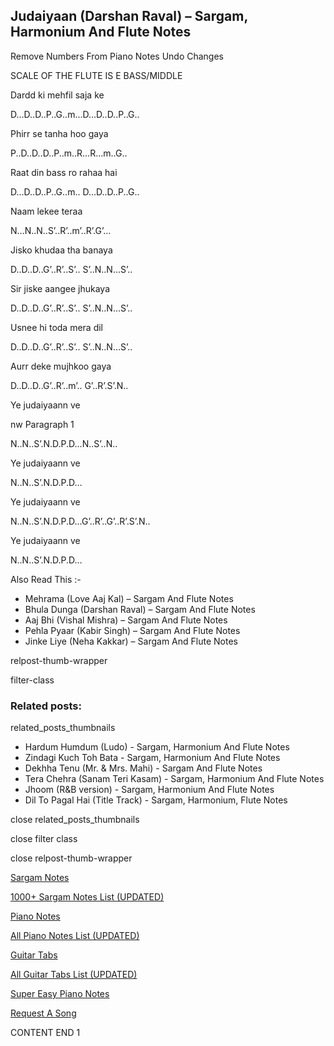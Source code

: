 
## Judaiyaan (Darshan Raval) – Sargam, Harmonium And Flute Notes

Remove Numbers From Piano Notes
Undo Changes

SCALE OF THE FLUTE IS E BASS/MIDDLE

Dardd ki mehfil saja ke

D…D..D..P..G..m…D…D..D..P..G..

Phirr se tanha hoo gaya

P..D..D..D..P..m..R…R…m..G..

Raat din bass ro rahaa hai

D…D..D..P..G..m.. D…D..D..P..G..

Naam lekee teraa

N…N..N..S’..R’..m’..R’.G’…

Jisko khudaa tha banaya

D..D..D..G’..R’..S’.. S’..N..N…S’..

Sir jiske aangee jhukaya

D..D..D..G’..R’..S’.. S’..N..N…S’..

Usnee hi toda mera dil

D..D..D..G’..R’..S’.. S’..N..N…S’..

Aurr deke mujhkoo gaya

D..D..D..G’..R’..m’.. G’..R’.S’.N..

Ye judaiyaann ve

nw Paragraph 1

N..N..S’.N.D.P.D…N..S’..N..

Ye judaiyaann ve

N..N..S’.N.D.P.D…

Ye judaiyaann ve

N..N..S’.N.D.P.D…G’..R’..G’..R’.S’.N..

Ye judaiyaann ve

N..N..S’.N.D.P.D…

Also Read This :-

* Mehrama (Love Aaj Kal) – Sargam And Flute Notes
* Bhula Dunga (Darshan Raval) – Sargam And Flute Notes
* Aaj Bhi (Vishal Mishra) – Sargam And Flute Notes
* Pehla Pyaar (Kabir Singh) – Sargam And Flute Notes
* Jinke Liye (Neha Kakkar) – Sargam And Flute Notes

relpost-thumb-wrapper

filter-class

### Related posts:

related_posts_thumbnails

* Hardum Humdum (Ludo) - Sargam, Harmonium And Flute Notes
* Zindagi Kuch Toh Bata - Sargam, Harmonium And Flute Notes
* Dekhha Tenu (Mr. & Mrs. Mahi) - Sargam And Flute Notes
* Tera Chehra (Sanam Teri Kasam) - Sargam, Harmonium And Flute Notes
* Jhoom (R&B version) - Sargam, Harmonium And Flute Notes
* Dil To Pagal Hai (Title Track) - Sargam, Harmonium, Flute Notes

close related_posts_thumbnails

close filter class

close relpost-thumb-wrapper

[Sargam Notes](https://www.notationsworld.com/sargam-notes.html)

[1000+ Sargam Notes List (UPDATED)](https://www.notationsworld.com/all-songs-list-sargam-notes.html)

[Piano Notes](https://www.notationsworld.com/piano-notes.html)

[All Piano Notes List (UPDATED)](https://www.notationsworld.com/all-songs-list-piano-notes.html)

[Guitar Tabs](https://www.notationsworld.com/guitar-tabs.html)

[All Guitar Tabs List (UPDATED)](https://www.notationsworld.com/all-songs-list-guitar-tabs.html)

[Super Easy Piano Notes](https://studywall.in/)

[Request A Song](https://www.notationsworld.com/request-a-song.html)

CONTENT END 1

